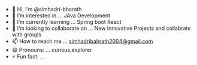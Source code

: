 - 👋 Hi, I’m @simhadri-bharath
- 👀 I’m interested in ... JAva Development 
- 🌱 I’m currently learning ... Spring boot  React
- 💞️ I’m looking to collaborate on ... New Innovative Projects and collabrate with groups
- 📫 How to reach me ... simhadribahrath2004@gmail.com
- 😄 Pronouns: ... curious,explorer
- ⚡ Fun fact: ...

<!---
simhadri-bharath/simhadri-bharath is a ✨ special ✨ repository because its `README.md` (this file) appears on your GitHub profile.
You can click the Preview link to take a look at your changes.
--->
